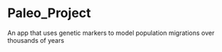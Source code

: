# Paleo_Project
An app that uses genetic markers to model population migrations over thousands of years

